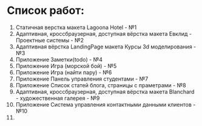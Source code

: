 # Список работ: #
1. Статичная верстка макета Lagoona Hotel - №1
2. Адаптивная, кроссбраузерная, доступная вёрстка макета Евклид - Проектные системы - №2
3. Адаптивная вёрстка LandingPage макета Курсы 3d моделирования - №3
4. Приложение Заметки(todo) - №4
5. Приложение Игра (морской бой) - №5
6. Приложение Игра (найти пару) - №6
7. Приложение Панель управления студентами - №7
8. Приложение Список статей блога, страницы с праметрами - №8
9. Адаптивная, кроссбраузерная, доступная вёрстка макета Blanchard - художественная галерея - №9
10. Приложение Система управления контактными данными клиентов - №10
11. 
